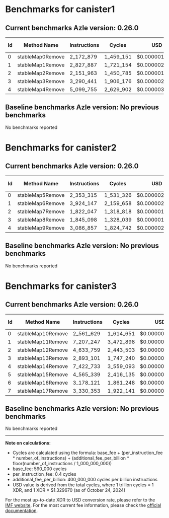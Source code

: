 # Benchmarks for canister1

## Current benchmarks Azle version: 0.26.0

| Id  | Method Name      | Instructions | Cycles    | USD           | USD/Million Calls |
| --- | ---------------- | ------------ | --------- | ------------- | ----------------- |
| 0   | stableMap0Remove | 2_172_879    | 1_459_151 | $0.0000019402 | $1.94             |
| 1   | stableMap1Remove | 2_827_887    | 1_721_154 | $0.0000022886 | $2.28             |
| 2   | stableMap2Remove | 2_151_963    | 1_450_785 | $0.0000019291 | $1.92             |
| 3   | stableMap3Remove | 3_290_441    | 1_906_176 | $0.0000025346 | $2.53             |
| 4   | stableMap4Remove | 5_099_755    | 2_629_902 | $0.0000034969 | $3.49             |

## Baseline benchmarks Azle version: No previous benchmarks

No benchmarks reported

# Benchmarks for canister2

## Current benchmarks Azle version: 0.26.0

| Id  | Method Name      | Instructions | Cycles    | USD           | USD/Million Calls |
| --- | ---------------- | ------------ | --------- | ------------- | ----------------- |
| 0   | stableMap5Remove | 2_353_315    | 1_531_326 | $0.0000020362 | $2.03             |
| 1   | stableMap6Remove | 3_924_147    | 2_159_658 | $0.0000028716 | $2.87             |
| 2   | stableMap7Remove | 1_822_047    | 1_318_818 | $0.0000017536 | $1.75             |
| 3   | stableMap8Remove | 1_845_098    | 1_328_039 | $0.0000017659 | $1.76             |
| 4   | stableMap9Remove | 3_086_857    | 1_824_742 | $0.0000024263 | $2.42             |

## Baseline benchmarks Azle version: No previous benchmarks

No benchmarks reported

# Benchmarks for canister3

## Current benchmarks Azle version: 0.26.0

| Id  | Method Name       | Instructions | Cycles    | USD           | USD/Million Calls |
| --- | ----------------- | ------------ | --------- | ------------- | ----------------- |
| 0   | stableMap10Remove | 2_561_629    | 1_614_651 | $0.0000021470 | $2.14             |
| 1   | stableMap11Remove | 7_207_247    | 3_472_898 | $0.0000046178 | $4.61             |
| 2   | stableMap12Remove | 4_633_759    | 2_443_503 | $0.0000032491 | $3.24             |
| 3   | stableMap13Remove | 2_893_101    | 1_747_240 | $0.0000023233 | $2.32             |
| 4   | stableMap14Remove | 7_422_733    | 3_559_093 | $0.0000047324 | $4.73             |
| 5   | stableMap15Remove | 4_565_339    | 2_416_135 | $0.0000032127 | $3.21             |
| 6   | stableMap16Remove | 3_178_121    | 1_861_248 | $0.0000024748 | $2.47             |
| 7   | stableMap17Remove | 3_330_353    | 1_922_141 | $0.0000025558 | $2.55             |

## Baseline benchmarks Azle version: No previous benchmarks

No benchmarks reported

---

**Note on calculations:**

- Cycles are calculated using the formula: base_fee + (per_instruction_fee \* number_of_instructions) + (additional_fee_per_billion \* floor(number_of_instructions / 1_000_000_000))
- base_fee: 590_000 cycles
- per_instruction_fee: 0.4 cycles
- additional_fee_per_billion: 400_000_000 cycles per billion instructions
- USD value is derived from the total cycles, where 1 trillion cycles = 1 XDR, and 1 XDR = $1.329670 (as of October 24, 2024)

For the most up-to-date XDR to USD conversion rate, please refer to the [IMF website](https://www.imf.org/external/np/fin/data/rms_sdrv.aspx).
For the most current fee information, please check the [official documentation](https://internetcomputer.org/docs/current/developer-docs/gas-cost#execution).
